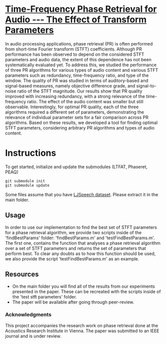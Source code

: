 # [Time-Frequency Phase Retrieval for Audio --- The Effect of Transform Parameters]()


In audio processing applications, phase retrieval (PR) is often performed from short-time Fourier transform (STFT) coefficients. Although PR performance has been observed to depend on the considered STFT parameters and audio data, the extent of this dependence has not been systematically evaluated yet. To address this, we studied the performance of three PR algorithms for various types of audio content and various STFT parameters such as redundancy, time-frequency ratio, and type of the window. The quality of PR was studied in terms of auditory-based and signal-based measures, namely objective difference grade, and signal-to-noise ratio of the STFT magnitude. Our results show that PR quality improved with increasing redundancy, with a strong relevance of the time-frequency ratio. The effect of the audio content was smaller but still observable. Interestingly, for optimal PR quality, each of the three algorithms required a different set of parameters, demonstrating the relevance of individual parameter sets for a fair comparison across PR algorithms. Based on these results, we developed a tool for finding optimal STFT parameters, considering arbitrary PR algorithms and types of audio content.  

# Instructions
To get started, initialize and update the submodules (LTFAT, Phaseret, PEAQ)
```
git submodule init
git submodule update
```

Some files assume that you have [LJSpeech dataset](https://keithito.com/LJ-Speech-Dataset/). Please extract it in the main folder.

## Usage

In order to use our implementation to find the best set of STFT parameters for a phase retrieval algorithm, we provide two scripts inside of the  'findBestParams' folder: 'findBestParams.m' and 'testFindBestParams.m'. The first one, contains the function that analyses a phase retrieval algorithm over a set of STFT parameters and returns the set of parameters that perform best. To clear any doubts as to how this function should be used, we also provide the script 'testFindBestParams.m' as an example.


## Resources

- On the main folder you will find all of the results from our experiments presented in the paper. These can be recreated with the scripts inside of the 'test stft parameters' folder.
- The paper will be available after going through peer-review.


### Acknowledgments

This project accompanies the research work on phase retrieval done at the Acoustics Research Institute in Vienna. The paper was submitted to an IEEE journal and is under review.

